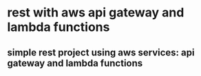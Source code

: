 # rest with aws api gateway and lambda functions

## simple rest project using aws services: api gateway and lambda functions
